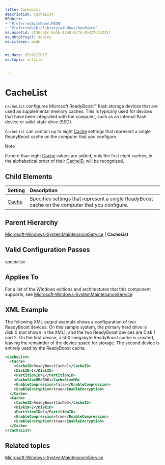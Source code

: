 ```yaml
---
title: CacheList
description: CacheList
MSHAttr:
- 'PreferredSiteName:MSDN'
- 'PreferredLib:/library/windows/hardware'
ms.assetid: d136cb3c-0a3b-42b0-8c7d-4bd27c74235f
ms.mktglfcycl: deploy
ms.sitesec: msdn


ms.date: 05/02/2017
ms.topic: article


---
```

# CacheList

`CacheList` configures Microsoft ReadyBoost™ flash storage devices that are used as supplemental memory caches. This is typically used for devices that have been integrated with the computer, such as an internal flash device or solid-state drive (SSD).

`CacheList` can contain up to eight [Cache](microsoft-windows-systemmaintenanceservice-cachelist-cache.md) settings that represent a single ReadyBoost cache on the computer that you configure.

> [!Note]
> If more than eight [Cache](microsoft-windows-systemmaintenanceservice-cachelist-cache.md) values are added, only the first eight caches, in the alphabetical order of their [CacheID](microsoft-windows-systemmaintenanceservice-cachelist-cache-cacheid.md), will be recognized.

## Child Elements

| Setting                 | Description                                                                           |
|:------------------------|:--------------------------------------------------------------------------------------|
| [Cache](microsoft-windows-systemmaintenanceservice-cachelist-cache.md) | Specifies settings that represent a single ReadyBoost cache on the computer that you configure. |

## Parent Hierarchy

[Microsoft-Windows-SystemMaintenanceService](microsoft-windows-systemmaintenanceservice.md) | **CacheList**

## Valid Configuration Passes

specialize

## Applies To

For a list of the Windows editions and architectures that this component supports, see [Microsoft-Windows-SystemMaintenanceService](microsoft-windows-systemmaintenanceservice.md).

## XML Example

The following XML output example shows a configuration of two ReadyBoost devices. On this sample system, the primary hard drive is disk 0 (not shown in the XML), and the two ReadyBoost devices are Disk 1 and 2. On the first device, a 500-megabyte ReadyBoost cache is created, leaving the remainder of the device space for storage. The second device is entirely used by the ReadyBoost cache.

```XML
<CacheList>
  <Cache>
    <CacheID>ReadyBoostCache1</CacheID>
    <DiskID>1</DiskID>
    <PartitionID>1</PartitionID>
    <CacheSizeMB>500</CacheSizeMB>
    <EnableCompression>false</EnableCompression>
    <EnableEncryption>true</EnableEncryption>
  </Cache>
  <Cache>
    <CacheID>ReadyBoostCache2</CacheID>
    <DiskID>2</DiskID>
    <PartitionID>1</PartitionID>
    <EnableCompression>true</EnableCompression>
    <EnableEncryption>true</EnableEncryption>
  </Cache>
</CacheList>
```

## Related topics

[Microsoft-Windows-SystemMaintenanceService](microsoft-windows-systemmaintenanceservice.md)
